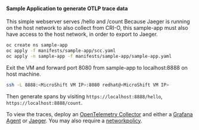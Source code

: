 #### Sample Application to generate OTLP trace data

This simple webserver serves /hello and /count
Because Jaeger is running on the host network to also collect from CRI-O, this sample-app must also have access
to the host network, in order to export to Jaeger.

```bash
oc create ns sample-app
oc apply -f manifests/sample-app/scc.yaml
oc apply -n sample-app -f manifests/sample-app/sample-app.yaml
```

Exit the VM and forward port 8080 from sample-app to localhost:8888 on host machine.

```bash
ssh -L 8888:<MicroShift VM IP>:8080 redhat@<MicroShift VM IP>
```

Then generate spans by visiting `https://localhost:8888/hello`, `https://localhost:8888/count`.


To view the traces, deploy an [OpenTelemetry Collector](../otel-collector/README.md) and either a [Grafana Agent](../grafana-agent/README.md)
or [Jaeger](../jaeger/jaeger.md). You may also require a [networkpolicy](networkpolicy.yaml).

